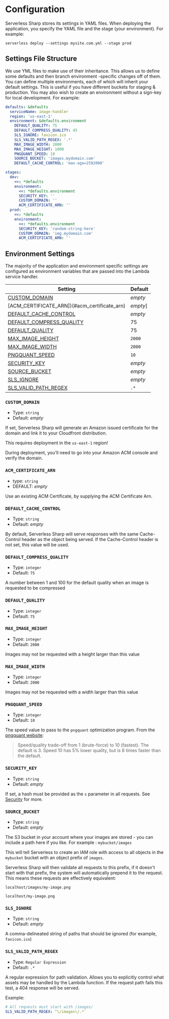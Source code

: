 # Configuration
Serverless Sharp stores its settings in YAML files. When deploying the application, you specify the YAML file and the
stage (your environment). For example:

```shell-session
serverless deploy --settings mysite.com.yml --stage prod
```

## Settings File Structure
We use YML files to make use of their inheritance. This allows us to define some defaults and then branch environment
-specific changes off of them. You can define multiple environments, each of which will inherit your default settings. 
This is useful if you have different buckets for staging & production. You may also wish to create an
 environment without a sign-key for local development. For example:

```yaml
defaults: &defaults
  serviceName: image-handler
  region: 'us-east-1'
  environment: &defaults.environment
    DEFAULT_QUALITY: 75
    DEFAULT_COMPRESS_QUALITY: 45
    SLS_IGNORE: favicon.ico
    SLS_VALID_PATH_REGEX: '.*'
    MAX_IMAGE_WIDTH: 2000
    MAX_IMAGE_HEIGHT: 1000
    PNGQUANT_SPEED: 10
    SOURCE_BUCKET: 'images.mydomain.com'
    DEFAULT_CACHE_CONTROL: 'max-age=2592000'

stages:
  dev:
    <<: *defaults
    environment:
      <<: *defaults.environment
      SECURITY_KEY: ''
      CUSTOM_DOMAIN: ''
      ACM_CERTIFICATE_ARN: ''
  prod:
    <<: *defaults
    environment:
      <<: *defaults.environment
      SECURITY_KEY: 'random-string-here'
      CUSTOM_DOMAIN: 'img.mydomain.com'
      ACM_CERTIFICATE_ARN: ''
```

## Environment Settings
The majority of the application and environment specific settings are configured as environment variables that are
 passed into the Lambda service handler.
 
 |Setting|Default|
 |-|-|
 |[CUSTOM_DOMAIN](#custom_domain)|*empty*|
 |[ACM_CERTIFICATE_ARN])(#acm_certificate_arn)|*empty*]
 |[DEFAULT_CACHE_CONTROL](#default_cache_control)|*empty*|
 |[DEFAULT_COMPRESS_QUALITY](#default_compress_quality)|75|
 |[DEFAULT_QUALITY](#default_quality)|75|
 |[MAX_IMAGE_HEIGHT](#max_image_height)|`2000`|
 |[MAX_IMAGE_WIDTH](#max_image_width)|`2000`|
 |[PNGQUANT_SPEED](#pngquant_speed)|`10`|
 |[SECURITY_KEY](#security_key)|*empty*|
 |[SOURCE_BUCKET](#source_bucket)|*empty*|
 |[SLS_IGNORE](#sls_ignore)|*empty*|
 |[SLS_VALID_PATH_REGEX](#sls_valid_path_regex)|`.*`|
 

### `CUSTOM_DOMAIN`

- Type: `string`
- Default: *empty*

If set, Serverless Sharp will generate an Amazon issued certificate for the domain and link it to your Cloudfront
 distribution.

<Note type="tip">

This requires deployment in the `us-east-1` region!

</Note>

<Note type="tip">

During deployment, you'll need to go into your Amazon ACM console and verify the domain.

</Note>

### `ACM_CERTIFICATE_ARN`
- type: `string`
- DEFAULT: *empty*

Use an existing ACM Certificate, by supplying the ACM Certificate Arn.

### `DEFAULT_CACHE_CONTROL`

- Type: `string`
- Default: *empty*

By default, Serverless Sharp will serve responses with the same Cache-Control header as the object being served. If
 the Cache-Control header is not set, this value will be used.

### `DEFAULT_COMPRESS_QUALITY`

- Type: `integer`
- Default: `75`

A number between 1 and 100 for the default quality when an image is requested to be compressed

 ### `DEFAULT_QUALITY`
 
 - Type: `integer`
 - Default: `75`
 
 
### `MAX_IMAGE_HEIGHT`

- Type: `integer`
- Default: `2000`

Images may not be requested with a height larger than this value

### `MAX_IMAGE_WIDTH`

- Type: `integer`
- Default: `2000`

Images may not be requested with a width larger than this value

### `PNGQUANT_SPEED`

- Type: `integer`
- Default: `10`

The speed value to pass to the `pngquant` optimization program. From the [pngquant website](https://pngquant.org/):

> Speed/quality trade-off from 1 (brute-force) to 10 (fastest). The default is 3. Speed 10 has 5% lower quality, but is 8 times faster than the default.

### `SECURITY_KEY`

- Type: `string`
- Default: *empty*

If set, a hash must be provided as the `s` parameter in all requests. See [Security](/usage/security) for more.

### `SOURCE_BUCKET`

- Type: `string`
- Default: *empty*

The S3 bucket in your account where your images are stored - you can include a path here if you like. For example
: `mybucket/images`

This will tell Serverless to create an IAM role with access to all objects in the `mybucket` bucket with an object prefix
of `images`.

Serverless Sharp will then validate all requests to this prefix, if it doesn't start with that prefix, the system
 will automatically prepend it to the request. This means these requests are effectively equivalent:

`localhost/images/my-image.png`

`localhost/my-image.png`

### `SLS_IGNORE`

- Type: `string`
- Default: *empty*

A comma-delineated string of paths that should be ignored (for example, `favicon.ico`)

### `SLS_VALID_PATH_REGEX`

- Type: `Regular Expression`
- Default: `.*`

A regular expression for path validation. Allows you to explicitly control what assets may be handled by the Lambda
 function. If the request path fails this test, a 404 response will be served.

Example:
```yaml
# All requests must start with /images/
SLS_VALID_PATH_REGEX: ^\/images\/.*`
```
